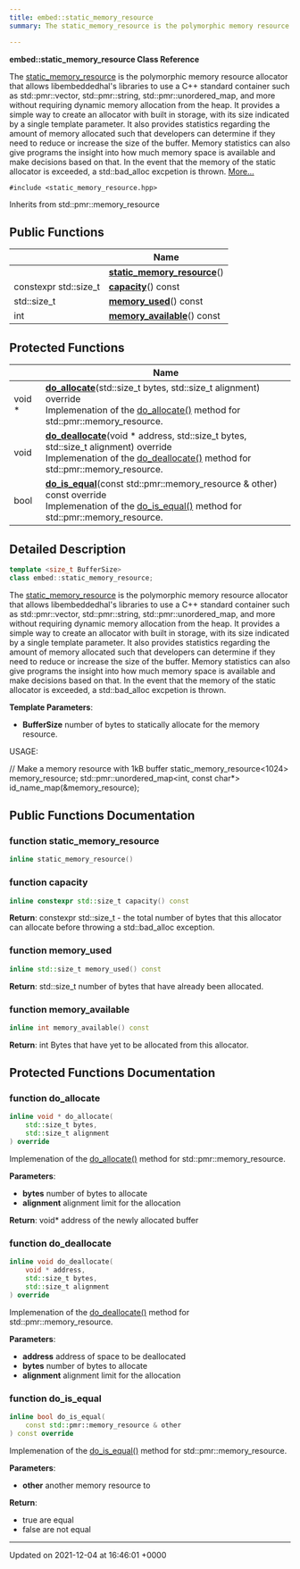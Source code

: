 ```yaml
---
title: embed::static_memory_resource
summary: The static_memory_resource is the polymorphic memory resource allocator that allows libembeddedhal's libraries to use a C++ standard container such as std::pmr::vector, std::pmr::string, std::pmr::unordered_map, and more without requiring dynamic memory allocation from the heap. It provides a simple way to create an allocator with built in storage, with its size indicated by a single template parameter. It also provides statistics regarding the amount of memory allocated such that developers can determine if they need to reduce or increase the size of the buffer. Memory statistics can also give programs the insight into how much memory space is available and make decisions based on that. In the event that the memory of the static allocator is exceeded, a std::bad_alloc excpetion is thrown.  

---
```


**embed::static_memory_resource Class Reference**

The [static_memory_resource]() is the polymorphic memory resource allocator that allows libembeddedhal's libraries to use a C++ standard container such as std::pmr::vector, std::pmr::string, std::pmr::unordered_map, and more without requiring dynamic memory allocation from the heap. It provides a simple way to create an allocator with built in storage, with its size indicated by a single template parameter. It also provides statistics regarding the amount of memory allocated such that developers can determine if they need to reduce or increase the size of the buffer. Memory statistics can also give programs the insight into how much memory space is available and make decisions based on that. In the event that the memory of the static allocator is exceeded, a std::bad_alloc excpetion is thrown.  [More...](#detailed-description)


`#include <static_memory_resource.hpp>`

Inherits from std::pmr::memory_resource

## Public Functions

|                | Name           |
| -------------- | -------------- |
| | **[static_memory_resource](classes/classembed_1_1static__memory__resource/#function-static-memory-resource)**() |
| constexpr std::size_t | **[capacity](classes/classembed_1_1static__memory__resource/#function-capacity)**() const |
| std::size_t | **[memory_used](classes/classembed_1_1static__memory__resource/#function-memory-used)**() const |
| int | **[memory_available](classes/classembed_1_1static__memory__resource/#function-memory-available)**() const |

## Protected Functions

|                | Name           |
| -------------- | -------------- |
| void * | **[do_allocate](classes/classembed_1_1static__memory__resource/#function-do-allocate)**(std::size_t bytes, std::size_t alignment) override<br>Implemenation of the [do_allocate()]() method for std::pmr::memory_resource.  |
| void | **[do_deallocate](classes/classembed_1_1static__memory__resource/#function-do-deallocate)**(void * address, std::size_t bytes, std::size_t alignment) override<br>Implemenation of the [do_deallocate()]() method for std::pmr::memory_resource.  |
| bool | **[do_is_equal](classes/classembed_1_1static__memory__resource/#function-do-is-equal)**(const std::pmr::memory_resource & other) const override<br>Implemenation of the [do_is_equal()]() method for std::pmr::memory_resource.  |

## Detailed Description

```cpp
template <size_t BufferSize>
class embed::static_memory_resource;
```

The [static_memory_resource]() is the polymorphic memory resource allocator that allows libembeddedhal's libraries to use a C++ standard container such as std::pmr::vector, std::pmr::string, std::pmr::unordered_map, and more without requiring dynamic memory allocation from the heap. It provides a simple way to create an allocator with built in storage, with its size indicated by a single template parameter. It also provides statistics regarding the amount of memory allocated such that developers can determine if they need to reduce or increase the size of the buffer. Memory statistics can also give programs the insight into how much memory space is available and make decisions based on that. In the event that the memory of the static allocator is exceeded, a std::bad_alloc excpetion is thrown. 

**Template Parameters**: 

  * **BufferSize** number of bytes to statically allocate for the memory resource. 


USAGE:

// Make a memory resource with 1kB buffer static_memory_resource<1024> memory_resource; std::pmr::unordered_map<int, const char*> id_name_map(&memory_resource);

## Public Functions Documentation

### function static_memory_resource

```cpp
inline static_memory_resource()
```


### function capacity

```cpp
inline constexpr std::size_t capacity() const
```


**Return**: constexpr std::size_t - the total number of bytes that this allocator can allocate before throwing a std::bad_alloc exception. 

### function memory_used

```cpp
inline std::size_t memory_used() const
```


**Return**: std::size_t number of bytes that have already been allocated. 

### function memory_available

```cpp
inline int memory_available() const
```


**Return**: int Bytes that have yet to be allocated from this allocator. 

## Protected Functions Documentation

### function do_allocate

```cpp
inline void * do_allocate(
    std::size_t bytes,
    std::size_t alignment
) override
```

Implemenation of the [do_allocate()]() method for std::pmr::memory_resource. 

**Parameters**: 

  * **bytes** number of bytes to allocate 
  * **alignment** alignment limit for the allocation 


**Return**: void* address of the newly allocated buffer 

### function do_deallocate

```cpp
inline void do_deallocate(
    void * address,
    std::size_t bytes,
    std::size_t alignment
) override
```

Implemenation of the [do_deallocate()]() method for std::pmr::memory_resource. 

**Parameters**: 

  * **address** address of space to be deallocated 
  * **bytes** number of bytes to allocate 
  * **alignment** alignment limit for the allocation 


### function do_is_equal

```cpp
inline bool do_is_equal(
    const std::pmr::memory_resource & other
) const override
```

Implemenation of the [do_is_equal()]() method for std::pmr::memory_resource. 

**Parameters**: 

  * **other** another memory resource to 


**Return**: 

  * true are equal 
  * false are not equal 


-------------------------------

Updated on 2021-12-04 at 16:46:01 +0000